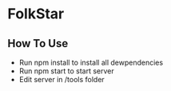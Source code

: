 # FolkStar

## How To Use
- Run npm install to install all dewpendencies
- Run npm start to start server
- Edit server in /tools folder
